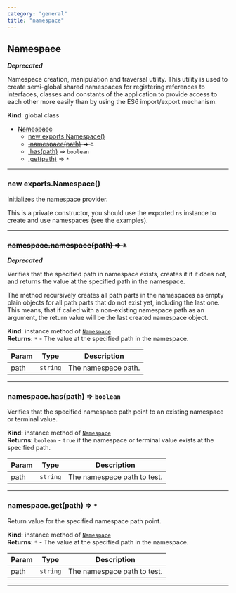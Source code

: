 ```yaml
---
category: "general"
title: "namespace"
---
```


## ~~Namespace~~&nbsp;<a name="Namespace" href="https://github.com/seznam/IMA.js-core/tree/0.16.6/namespace.js#L11" target="_blank"><span class="icon"><i class="fas fa-external-link-alt fa-xs"></i></span></a>
***Deprecated***

Namespace creation, manipulation and traversal utility. This utility is used
to create semi-global shared namespaces for registering references to
interfaces, classes and constants of the application to provide access to
each other more easily than by using the ES6 import/export mechanism.

**Kind**: global class  

* ~~[Namespace](#Namespace)~~
    * [new exports.Namespace()](#new_Namespace_new)
    * ~~[.namespace(path)](#Namespace+namespace) ⇒ <code>\*</code>~~
    * [.has(path)](#Namespace+has) ⇒ <code>boolean</code>
    * [.get(path)](#Namespace+get) ⇒ <code>\*</code>


* * *

### new exports.Namespace()&nbsp;<a name="new_Namespace_new"></a>
Initializes the namespace provider.

This is a private constructor, you should use the exported <code>ns</code>
instance to create and use namespaces (see the examples).


* * *

### ~~namespace.namespace(path) ⇒ <code>\*</code>~~&nbsp;<a name="Namespace+namespace" href="https://github.com/seznam/IMA.js-core/tree/0.16.6/namespace.js#L40" target="_blank"><span class="icon"><i class="fas fa-external-link-alt fa-xs"></i></span></a>
***Deprecated***

Verifies that the specified path in namespace exists, creates it if it
does not, and returns the value at the specified path in the namespace.

The method recursively creates all path parts in the namespaces as empty
plain objects for all path parts that do not exist yet, including the
last one. This means, that if called with a non-existing namespace path
as an argument, the return value will be the last created namespace
object.

**Kind**: instance method of [<code>Namespace</code>](#Namespace)  
**Returns**: <code>\*</code> - The value at the specified path in the namespace.  

| Param | Type | Description |
| --- | --- | --- |
| path | <code>string</code> | The namespace path. |


* * *

### namespace.has(path) ⇒ <code>boolean</code>&nbsp;<a name="Namespace+has" href="https://github.com/seznam/IMA.js-core/tree/0.16.6/namespace.js#L79" target="_blank"><span class="icon"><i class="fas fa-external-link-alt fa-xs"></i></span></a>
Verifies that the specified namespace path point to an existing
namespace or terminal value.

**Kind**: instance method of [<code>Namespace</code>](#Namespace)  
**Returns**: <code>boolean</code> - <code>true</code> if the namespace or terminal value exists
        at the specified path.  

| Param | Type | Description |
| --- | --- | --- |
| path | <code>string</code> | The namespace path to test. |


* * *

### namespace.get(path) ⇒ <code>\*</code>&nbsp;<a name="Namespace+get" href="https://github.com/seznam/IMA.js-core/tree/0.16.6/namespace.js#L89" target="_blank"><span class="icon"><i class="fas fa-external-link-alt fa-xs"></i></span></a>
Return value for the specified namespace path point.

**Kind**: instance method of [<code>Namespace</code>](#Namespace)  
**Returns**: <code>\*</code> - The value at the specified path in the namespace.  

| Param | Type | Description |
| --- | --- | --- |
| path | <code>string</code> | The namespace path to test. |


* * *

